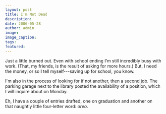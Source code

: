 ```yaml
---
layout: post
title: I'm Not Dead
description:
date: 2006-05-28
author: admin
image:
image_caption:
tags:
featured:
---
```


Just a little burned out. Even with school ending I'm still incredibly busy with work. (That, my friends, is the result of asking for more hours.) But, I need the money, or so I tell myself---saving up for school, you know.

I'm also in the process of looking for if not another, then a second job. The parking garage next to the library posted the availability of a position, which I will inquire about on Monday.

Eh, I have a couple of entries drafted, one on graduation and another on that naughtly little four-letter word: *oreo*.
